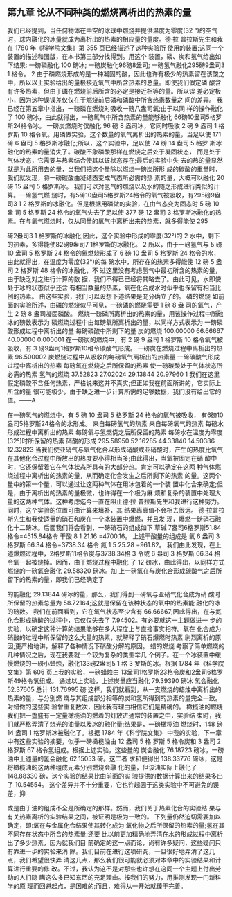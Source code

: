 ## 第九章 论从不同种类的燃烧离析出的热素的量

我们已经提到，当任何物体在中空的冰球中燃烧并提供温度为零度(32 °)的空气时，球内融化的冰量就成为离析出的热素的相应量的量度。德·拉 普拉斯先生和我在 1780 年《科学院文集》第 355 页已经描述了这种实验所 使用的装置;这同一个装置的描述和图版，在本书第三部分找得到。用这个 装置，磷、炭和氢气给出如下结果:
一磅磷融化 100 磅冰; 一磅炭融化96磅8盎司;
一磅氢气融化295磅9盎司3 1 格令。 2
  由于磷燃烧形成的是一种凝固的酸，因此也许有极少的热素留在该酸之
中，所以以上实验给出的量极接近氧气中所含热素的总量。即使我们假定磷
酸含有许多热素，但由于磷在燃烧前后所含的必定是接近相等的量。所以误
差必定极小，因为这种误误差仅仅在于燃烧前后磷和磷酸中所含热素数量之
间的差异。
我已经在第五章中指出，一磅磷在燃烧时吸收一磅八盎司氧;由于以同 样的操作融化了 100 磅冰，由此就得出，一磅氧气中所含热素的量能够融化 66磅10盎司5格罗斯24格令冰。
一磅炭燃烧时仅融化 96 磅 8 盎司冰，它同时吸收 2 磅 9 盎司 1 格罗斯 10 格令氧。用磷做实验，这个数量的氧气离析出的热素的量，当足以使 171 磅 6 盎司 5 格罗斯冰融化;所以，这个实验中，足以使 74 磅 14 盎司 5 格罗 斯冰融化的热素的量消失了。碳酸不象磷酸那样在燃烧之后处于凝固状态， 而是处于气体状态，它需要与热素结合使其以该状态存在;最后的实验中失 去的热的量显然就是为此所用去的量，当我们把这个量除以燃烧一磅炭所形 成的碳酸的重量时，我们就发现，将一磅碳酸由凝结态变成气态所必需的热 素的量，大概可以融化 20 磅 15 盎司 5 格罗斯冰。
  我们可以对氢气的燃烧以及水的随之形成进行类似的计算。一磅氢气燃
烧时，有5磅10盎司5格罗斯24格令的氧气被吸收，有295磅9盎司3 1 2
格罗斯的冰融化。但是根据用磷做的实验，在由气态变为固态时 5 磅 10 盎 司 5 格罗斯 24 格令的氧气失去了足以使 377 磅 12 盎司 3 格罗斯冰融化的热 素。在与氧气燃烧时，仅从同量的氧气中离析出来的热素，就多得能使 295
  
磅2盎司3 1 格罗斯的冰融化;因此，这个实验中形成的零度(32°)的 2
水中，剩下的热素，多得能使82磅9盎司7 1格罗斯的冰融化。 2
所以，由于一磅氢气与 5 磅 10 盎司 5 格罗斯 24 格令的氧燃烧形成了 6 磅 10 盎司 5 格罗斯 24 格令的水，由此就得出，在温度为零度(32°)的每 磅水中，所存在的热素多得能使 12 磅 5 盎司 2 格罗斯 48 格令的冰融化，不 过这里没有考虑氢气中最初所含的热素的量，由于缺乏对之进行计算的数 据，我们不得已已经将其略去了。由此可见，水即使处于冰的状态似乎还含 有相当数量的热素，氧在化合成水时似乎也保留有相当比例的热素。
  由这些实验，我们可以设想下述结果是充分确立了的。
磷的燃烧
如前面的实验所述，由磷的燃烧似乎可见，一磅磷的燃烧需要 1 磅 8 盎 司的氧气，产生 2 磅 8 盎司凝固磷酸。
  燃烧一磅磷所离析出的热素的量，用该操作过程中所融冰的磅数表示为
磷燃烧过程中由每磅氧所离析出的量，以同样方式表示为
一磅磷酸形成过程中离析出的量
每磅磷酸中所剩下的量
炭的燃烧
100.00000 66.66667 40.00000 0.000001
在一磅炭的燃烧中，有 2 磅 9 盎司 1 格罗斯 10 格令氧气被吸收，有 3 磅9盎司1格罗斯10格令碳酸气形成。
一磅炭在燃烧过程中离析出的热素 96.500002 炭燃烧过程中从吸收的每磅氧气离析出的热素量 一磅碳酸气形成过程中离析出的热素 每磅氧在燃烧之后所保留的热素 使一磅碳酸处于气体状态所必需的热素
氢气的燃烧
37.52823
27.02024
29.13844
20.97960
  1 我们在这里假定磷酸不含任何热素，严格说来这并不真实;但正如我在前面所讲的，它实际上所含的量 很可能极少，由于缺乏进一步计算所需的足够数据，我们没有给出它的值。——A

在一磅氢气的燃烧中，有 5 磅 10 盎司 5 格罗斯 24 格令的氧气被吸收， 有6磅10盎司5格罗斯24格令的水形成。
来自每磅氢气的热素
来自每磅氧气的热素 每磅水形成过程中离析出的热素 每磅氧与氢燃侥之后所保留的热素 每磅水在温度为零度(32°)时所保留的热素
硝酸的形成
295.58950
52.16285
44.33840
14.50386
12.32823
当我们使亚硝气与氧气化合以形成硝酸或亚硝酸时，产生的热度比氧气 在其他化合过程中所放出的热度要小得相当多;由此得出，当氧被固定在硝 酸中时，它还保留着它在气体状态所具有的大部分热。肯定可以确定在这两 种气体燃烧过程中离析出的热素的量，从而确定化合发生之后所剩下的热素 的量。这两个量中的第一个量，可以通过让这两种气体在用冰包着的一个装 置中化合来确定;但是，由于离析出的热素的量极微，也许得在一个极为麻 烦和复杂的装置中处理大量的这两种气体。这种考虑迄今一直在阻止德·拉 普拉斯先生和我进行这种努力。同时，这个实验的位置可由计算来填补，其 结果离真值不会相去很远。
  德·拉普拉斯先生和我使适量的硝石和炭在一个冰装置中爆燃，并且发
现，爆燃一磅硝石融化十二磅冰。后面我们将会看到，一磅硝石的组成如下
草碱 7盎司6格罗斯51.84格令=4515.84格令 干酸 8 1 21.16 =4700.16。
上述干酸量的组成是
氧 6 盎司 3 格罗斯 66.34 格令=3738.34 格令 氮 1 5 25.28 =961.82。
我们由此发现，在上述爆燃过程中，2格罗斯11格令炭与3738.34格 3
令或 6 盎司 3 格罗斯 66.34 格令氧一起被烧掉。因而，由于燃烧过程中融化 了 12 磅冰，由此得出，以同样方式燃烧的一磅氧会融化 29.58320 磅冰。加 上一磅氧在与炭化合形成碳酸气之后所留下的热素的量，即我们已经确定了
 
的能融化 29.13844 磅冰的量，那么，我们得到一磅氧与亚硝气化合成为硝 酸时所保留的热素总量为 58.72164;这就是保留在该种状态的氧中的热素能 融化的冰的磅数。
我们在前面看到，它在氧气状态至少含有 66.66667;因此得出，在与氮 化合形成硝酸的过程中，它仅仅失去了 7.94502。有必要就这一主题做进一 步的实验，以确定这种计算的结果能够在多大程度上与直接事实相符。氧在 化合成为硝酸的过程中所保留的这么大量的热素，就解释了硝石爆燃时热素 剧烈离析的原因;更严格地讲，解释了各种情况下硝酸分解的原因。
蜡的燃烧
  考察了简单燃烧的几种情况之后，现在我要就一个较为复杂的类型举几
个例子。在一个冰装置中缓慢燃烧的一磅小蜡烛，融化133磅2盎司5 1 格 3
罗斯的冰。根据 1784 年《科学院文集》第 606 页上我的实验，一磅蜡烛由 13盎司1格罗斯23格令炭和2盎司6格罗斯49格令氢组成。
通过以上实验，上述炭量应当融化 79.39390 磅冰 氢会融化 52.37605
总计 131.76995 磅
  这样，我们就看到，从一支燃烧的蜡烛中离析出的热素的量，与分别燃
烧与其组成部分相等的炭和氢所得到的热素的量完全一致。对蜡做的这些实
验曾重复数次，因此我有理由相信它们是精确的。
橄榄油的燃烧
我们把一盏盛有一定量橄榄油的燃着的灯放进通常的装置之中，实验结 束时，我们就严格弄清了烧光的油量以及冰的融化量;结果是，一磅橄榄油 燃烧时，148 磅 14 盎司 1 格罗斯冰被融化了。根据 1784 年《科学院文集》 中我的实验，下一章中有这些实验的摘要，似乎一磅橄榄油由 12 盎司 5 格 罗斯 5 格令炭和 3 盎司 2 格罗斯 67 格令氢组成。根据上述实验，这些量的 炭会融化 76.18723 磅冰，一磅油中上述量的氢会融化 62.15053 磅。这二者 求和便得出 138.33776 磅冰，这是将橄榄油的这两种组成元素分别燃烧会融 化的量，但该油实际上融化了 148.88330 磅，这个实验的结果比由前面的实 验提供的数据计算出来的结果多出了 10.54554。
这个差异并不十分重要，它也许起因于这类实验中不可避免的误差，抑
  
或是由于油的组成不全是所确定的那样。然而，我们关于热素化合的实验结
果与有关热素离析的实验结果之间，被证明是极为一致的。
下列量仍然迫切需要加以确定，即:氧在与金属化合结果使其转化成为 氧化物之后所保留的热素的量;氢在其不同存在状态中所含的热素量;还要 比以前更加精确地弄清在水的形成过程中离析出了多少热素，因为就我们目 前确定的这一点而论，尚有许多疑问，这些疑问只有靠进一步的实验来消 除。我们目前在进行这项研究，一旦很好地弄清了这几点，我们希望很快弄 清这几点，那么我们很可能就必须对本章中的实验结果和计算进行重要的修 改。不过，我认为这不是对那些也许想在这同一个主题上付出劳动的人们隐 瞒这么多已知东西的充足理由。按我们的努力，用推测发现一门新科学的原 理而回避起点，是困难的;而且，难得从一开始就臻于完善。
